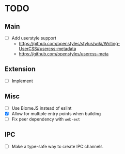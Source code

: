 # TODO

## Main
- [ ] Add userstyle support
  - https://github.com/openstyles/stylus/wiki/Writing-UserCSS#usercss-metadata
  - https://github.com/openstyles/usercss-meta

## Extension
- [ ] Implement

## Misc
- [ ] Use BiomeJS instead of eslint
- [x] Allow for multiple entry points when building
- [ ] Fix peer dependency with `web-ext`

## IPC
- [ ] Make a type-safe way to create IPC channels
